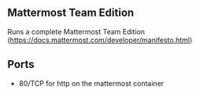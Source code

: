 ## Mattermost Team Edition

Runs a complete Mattermost Team Edition (https://docs.mattermost.com/developer/manifesto.html)
## Ports

- 80/TCP for http on the mattermost container
